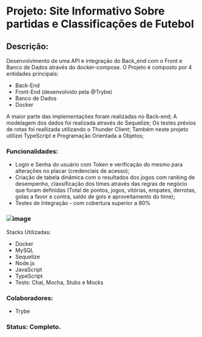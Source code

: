 # Projeto: Site Informativo Sobre partidas e Classificações de Futebol

## Descrição:
Desenvolvimento de uma API e integração do Back_end com o Front e Banco de Dados através do docker-compose.
O Projeto é composto por 4 entidades principais:
- Back-End
- Front-End (desenvolvido pela @Trybe)
- Banco de Dados
- Docker

A maior parte das implementações foram realizadas no Back-end;
A modelagem dos dados foi realizada através do Sequelize;
Os testes prévios de rotas foi reallizada utilizando o Thunder Client;
Também neste projeto utilizei TypeScript e Programação Orientada a Objetos;

### Funcionalidades:
- Login e Senha do usuário com Token e verificação do mesmo para alterações no placar (credenciais de acesso);
- Criação de tabela dinâmica com o resultados dos jogos com ranking de desempenho, classificação dos times através das regras de negócio que foram definidas (Total de pontos, jogos, vitórias, empates, derrotas, golas a favor e contra, saldo de gols e aproveitamento do time);
- Testes de Integração - com cobertura superior a 80%

### ![image](https://user-images.githubusercontent.com/108955720/232452808-0cbeffdc-5c2c-4f07-be9a-ef33c757e7a3.png)
 Stacks Utilizadas:
- Docker
- MySQL
- Sequelize
- Node.js
- JavaScript
- TypeScript
- Tests: Chai, Mocha, Stubs e Mocks

### Colaboradores:
- Trybe

### Status: Completo.


